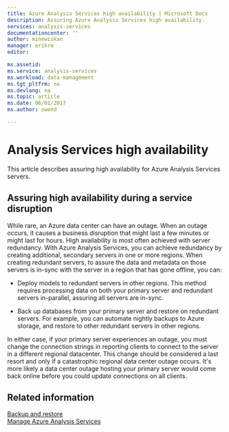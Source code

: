```yaml
---
title: Azure Analysis Services high availability | Microsoft Docs
description: Assuring Azure Analysis Services high availability.
services: analysis-services
documentationcenter: ''
author: minewiskan
manager: erikre
editor: 

ms.assetid: 
ms.service: analysis-services
ms.workload: data-management
ms.tgt_pltfrm: na
ms.devlang: na
ms.topic: article
ms.date: 06/01/2017
ms.author: owend

---
```


# Analysis Services high availability
This article describes assuring high availability for Azure Analysis Services servers. 


## Assuring high availability during a service disruption
While rare, an Azure data center can have an outage. When an outage occurs, it causes a business disruption that might last a few minutes or might last for hours. High availability is most often achieved with server redundancy. With Azure Analysis Services, you can achieve redundancy by creating additional, secondary servers in one or more regions. When creating redundant servers, to assure the data and metadata on those servers is in-sync with the server in a region that has gone offline, you can:

* Deploy models to redundant servers in other regions. This method requires processing data on both your primary server and redundant servers in-parallel, assuring all servers are in-sync.

* Back up databases from your primary server and restore on redundant servers. For example, you can automate nightly backups to Azure storage, and restore to other redundant servers in other regions. 

In either case, if your primary server experiences an outage, you must change the connection strings in reporting clients to connect to the server in a different regional datacenter. This change should be considered a last resort and only if a catastrophic regional data center outage occurs. It's more likely a data center outage hosting your primary server would come back online before you could update connections on all clients. 



## Related information
[Backup and restore](analysis-services-backup.md)   
[Manage Azure Analysis Services](analysis-services-manage.md) 

